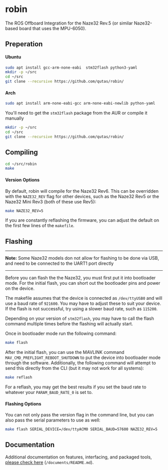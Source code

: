 # robin
The ROS Offboard Integration for the Naze32 Rev.5 (or similar Naze32-based board that uses the MPU-6050).

## Preperation
#### Ubuntu
```sh
sudo apt install gcc-arm-none-eabi  stm32flash python3-yaml
mkdir -p ~/src
cd ~/src
git clone --recursive https://github.com/qutas/robin/
```

#### Arch
```sh
sudo apt install arm-none-eabi-gcc arm-none-eabi-newlib python-yaml
```
You'll need to get the `stm32flash` package from the AUR or compile it manually

```sh
mkdir -p ~/src
cd ~/src
git clone --recursive https://github.com/qutas/robin/
```

## Compiling
```sh
cd ~/src/robin
make
```

#### Version Options
By default, robin will compile for the Naze32 Rev6. This can be overridden with the `NAZE32_REV` flag for other devices, such as the Naze32 Rev5 or the Naze32 Mini Rev3 (both of these use Rev5):
```sh
make NAZE32_REV=5
```

If you are constantly reflashing the firmware, you can adjust the default on the first few lines of the `makefile`.

## Flashing

---
**Note:** Some Naze32 models don not allow for flashing to be done via USB, and need to be connected to the UART1 port directly

---

Before you can flash the the Naze32, you must first put it into bootloader mode. For the initial flash, you can short out the bootloader pins and power on the device.

The makefile assumes that the device is connected as `/dev/ttyUSB0` and will use a baud rate of `921600`. You may have to adjust these to suit your device. If the flash is not successful, try using a slower baud rate, such as `115200`.

Depending on your version of `stm32flash`, you may have to call the flash command multiple times before the flashing will actually start.

Once in bootloader mode run the following command:
```sh
make flash
```

After the initial flash, you can use the MAVLINK command `MAV_CMD_PREFLIGHT_REBOOT_SHUTDOWN` to put the device into bootloader mode through the software. Additionally, the following command will attempt to send this directly from the CLI (but it may not work for all systems):
```sh
make reflash
```

For a reflash, you may get the best results if you set the baud rate to whatever your `PARAM_BAUD_RATE_0` is set to.

#### Flashing Options
You can not only pass the version flag in the command line, but you can also pass the serial parameters to use as well:
```sh
make flash SERIAL_DEVICE=/dev/ttyACM0 SERIAL_BAUD=57600 NAZE32_REV=5
```

## Documentation
Additional documentation on features, interfacing, and packaged tools, [please check here](documents/README.md) (`/documents/README.md`).







